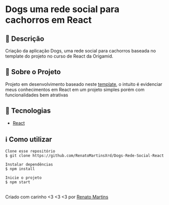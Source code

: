# Dogs uma rede social para cachorros em React


<h2>🔖 Descrição</h2>
<p>Criação da aplicação Dogs, uma rede social para cachorros baseada no template do projeto no curso de React da Origamid.</p>

<h2>🔖 Sobre o Projeto </h2>
<p>Projeto em desenvolvimento baseado neste <a href="https://dogs-origamid.vercel.app/" target="_blank">template</a>, o intuito é evidenciar meus conhecimentos em React em um projeto simples porém com funcionalidades bem atrativas</p>

<h2>🚀 Tecnologias</h2>
<ul>
    <li><a href="https://create-react-app.dev/" target="_blank">React</a></li>
</ul>

<h2>ℹ️ Como utilizar</h2>

    Clone esse repositório
    $ git clone https://github.com/RenatoMartinsXrd/Dogs-Rede-Social-React

    Instalar dependências
    $ npm install

    Inicie o projeto
    $ npm start


<br>
Criado com carinho <3 <3 <3 por <a href="https://github.com/RenatoMartinsXrd" target="_blank">Renato Martins</a></p>
